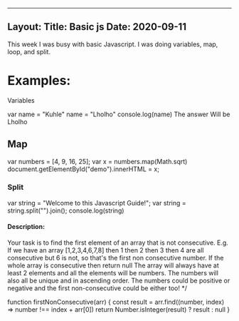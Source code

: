 ---
Layout: 
Title: Basic js
Date: 2020-09-11 
 ---

 This week I was busy with basic Javascript. I was 
 doing variables, map, loop, and split.

  # Examples:

   Variables

  var name = "Kuhle"
  name = "Lholho"
  console.log(name) 
  The answer Will be Lholho

  ## Map

  var numbers = [4, 9, 16, 25];
var x = numbers.map(Math.sqrt)
document.getElementById("demo").innerHTML = x;

### Split

var string = "Welcome to this Javascript Guide!";
var string = string.split("").join();
console.log(string)

#### Description:
Your task is to find the first element of an array that is not consecutive.
E.g. If we have an array [1,2,3,4,6,7,8] then 1 then 2 then 3 then 4 are all consecutive but 6 is not, so that's the first non consecutive number.
If the whole array is consecutive then return null
The array will always have at least 2 elements and all the elements will be numbers. The numbers will also all be unique and in ascending order. The numbers could be positive or negative and the first non-consecutive could be either too!
*/

function firstNonConsecutive(arr) {
  const result = arr.find((number, index) => number !== index + arr[0])
  return Number.isInteger(result) ? result : null
}